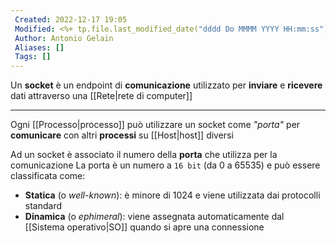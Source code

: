 ```yaml
---
 Created: 2022-12-17 19:05
 Modified: <%+ tp.file.last_modified_date("dddd Do MMMM YYYY HH:mm:ss") %>
 Author: Antonio Gelain
 Aliases: []
 Tags: []
---
```


Un **socket** è un endpoint di **comunicazione** utilizzato per **inviare** e **ricevere** dati attraverso una [[Rete|rete di computer]]

---

Ogni [[Processo|processo]] può utilizzare un socket come *"porta"* per **comunicare** con altri **processi** su [[Host|host]] diversi

Ad un socket è associato il numero della **porta** che utilizza per la comunicazione
La porta è un numero a `16 bit` (da 0 a 65535) e può essere classificata come:
- **Statica** (o *well-known*): è minore di 1024 e viene utilizzata dai protocolli standard
- **Dinamica** (o *ephimeral*): viene assegnata automaticamente dal [[Sistema operativo|SO]] quando si apre una connessione
